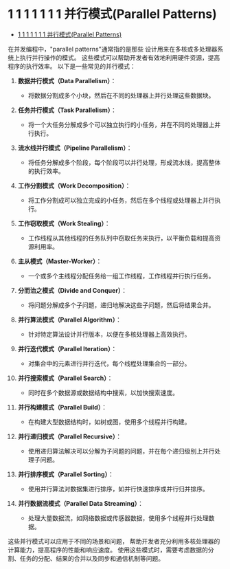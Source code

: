 # 1 1 1 1 1 1 1 并行模式(Parallel Patterns)

<!-- TOC START -->
- [1 1 1 1 1 1 1 并行模式(Parallel Patterns)](#1-1-1-1-1-1-1-并行模式parallel-patterns)
<!-- TOC END -->














在并发编程中，"parallel patterns"通常指的是那些
设计用来在多核或多处理器系统上执行并行操作的模式。
这些模式可以帮助开发者有效地利用硬件资源，提高程序的执行效率。
以下是一些常见的并行模式：

1. **数据并行模式（Data Parallelism）**：
   - 将数据分割成多个小块，然后在不同的处理器上并行处理这些数据块。

2. **任务并行模式（Task Parallelism）**：
   - 将一个大任务分解成多个可以独立执行的小任务，并在不同的处理器上并行执行。

3. **流水线并行模式（Pipeline Parallelism）**：
   - 将任务分解成多个阶段，每个阶段可以并行处理，形成流水线，提高整体的执行效率。

4. **工作分割模式（Work Decomposition）**：
   - 将工作分割成可以独立完成的小任务，然后在多个线程或处理器上并行执行。

5. **工作窃取模式（Work Stealing）**：
   - 工作线程从其他线程的任务队列中窃取任务来执行，以平衡负载和提高资源利用率。

6. **主从模式（Master-Worker）**：
   - 一个或多个主线程分配任务给一组工作线程，工作线程并行执行任务。

7. **分而治之模式（Divide and Conquer）**：
   - 将问题分解成多个子问题，递归地解决这些子问题，然后将结果合并。

8. **并行算法模式（Parallel Algorithm）**：
   - 针对特定算法设计并行版本，以便在多核处理器上高效执行。

9. **并行迭代模式（Parallel Iteration）**：
   - 对集合中的元素进行并行迭代，每个线程处理集合的一部分。

10. **并行搜索模式（Parallel Search）**：
    - 同时在多个数据源或数据结构中搜索，以加快搜索速度。

11. **并行构建模式（Parallel Build）**：
    - 在构建大型数据结构时，如树或图，使用多个线程并行构建。

12. **并行递归模式（Parallel Recursive）**：
    - 使用递归算法解决可以分解为子问题的问题，并在每个递归级别上并行处理子问题。

13. **并行排序模式（Parallel Sorting）**：
    - 使用并行算法对数据集进行排序，如并行快速排序或并行归并排序。

14. **并行数据流模式（Parallel Data Streaming）**：
    - 处理大量数据流，如网络数据或传感器数据，使用多个线程并行处理数据。

这些并行模式可以应用于不同的场景和问题，
帮助开发者充分利用多核处理器的计算能力，提高程序的性能和响应速度。
使用这些模式时，需要考虑数据的分割、任务的分配、结果的合并以及同步和通信机制等问题。
